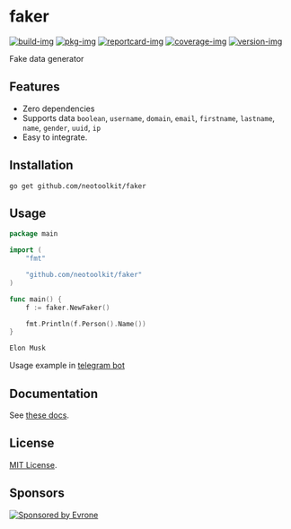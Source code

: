 # faker

[![build-img]][build-url]
[![pkg-img]][pkg-url]
[![reportcard-img]][reportcard-url]
[![coverage-img]][coverage-url]
[![version-img]][version-url]

Fake data generator

## Features
- Zero dependencies
- Supports data `boolean`, `username`, `domain`, `email`, `firstname`, `lastname`, `name`, `gender`, `uuid`, `ip`
- Easy to integrate.

## Installation
```shell
go get github.com/neotoolkit/faker
```

## Usage
```go
package main

import (
	"fmt"

	"github.com/neotoolkit/faker"
)

func main() {
	f := faker.NewFaker()

	fmt.Println(f.Person().Name())
}
```
```bash
Elon Musk
```

Usage example in [telegram bot](https://github.com/neotoolkit/faker-telegram-bot)

## Documentation

See [these docs][pkg-url].

## License

[MIT License](LICENSE).

[build-img]: https://github.com/neotoolkit/faker/workflows/build/badge.svg
[build-url]: https://github.com/neotoolkit/faker/actions
[pkg-img]: https://pkg.go.dev/badge/neotoolkit/faker
[pkg-url]: https://pkg.go.dev/github.com/neotoolkit/faker
[reportcard-img]: https://goreportcard.com/badge/neotoolkit/faker
[reportcard-url]: https://goreportcard.com/report/neotoolkit/faker
[coverage-img]: https://codecov.io/gh/neotoolkit/faker/branch/main/graph/badge.svg
[coverage-url]: https://codecov.io/gh/neotoolkit/faker
[version-img]: https://img.shields.io/github/v/release/neotoolkit/faker
[version-url]: https://github.com/neotoolkit/faker/releases

## Sponsors
<p>
  <a href="https://evrone.com/?utm_source=github&utm_campaign=neotoolkit">
    <img src="https://raw.githubusercontent.com/neotoolkit/.github/main/assets/sponsored_by_evrone.svg"
      alt="Sponsored by Evrone">
  </a>
</p>
